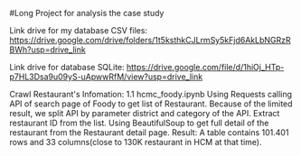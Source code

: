 #Long Project for analysis the case study

Link drive for my database CSV files: https://drive.google.com/drive/folders/1t5ksthkCJLrmSy5kFjd6AkLbNGRzRBWh?usp=drive_link

Link drive for database SQLite: https://drive.google.com/file/d/1hiOj_HTp-p7HL3Dsa9u09yS-uApwwRfM/view?usp=drive_link
 
Crawl Restaurant's Infomation: 1.1 hcmc_foody.ipynb
Using Requests calling API of search page of Foody to get list of Restaurant. Because of the limited result, we split API by parameter district and category of the API. Extract restaurant ID from the list.
Using BeautifulSoup to get full detail of the restaurant from the Restaurant detail page.
Result: A table contains 101.401 rows and 33 columns(close to 130K restaurant in HCM at that time).
